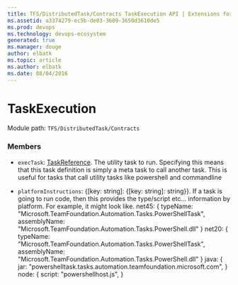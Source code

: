 ```yaml
---
title: TFS/DistributedTask/Contracts TaskExecution API | Extensions for Visual Studio Team Services
ms.assetid: a3374279-ec5b-de03-3609-3650d3610de5
ms.prod: devops
ms.technology: devops-ecosystem
generated: true
ms.manager: douge
author: elbatk
ms.topic: article
ms.author: elbatk
ms.date: 08/04/2016
---
```


# TaskExecution

Module path: `TFS/DistributedTask/Contracts`


### Members

* `execTask`: [TaskReference](../../../TFS/DistributedTask/Contracts/TaskReference.md). The utility task to run.  Specifying this means that this task definition is simply a meta task to call another task. This is useful for tasks that call utility tasks like powershell and commandline

* `platformInstructions`: {[key: string]: {[key: string]: string}}. If a task is going to run code, then this provides the type/script etc... information by platform. For example, it might look like. net45: { typeName: &quot;Microsoft.TeamFoundation.Automation.Tasks.PowerShellTask&quot;, assemblyName: &quot;Microsoft.TeamFoundation.Automation.Tasks.PowerShell.dll&quot; } net20: { typeName: &quot;Microsoft.TeamFoundation.Automation.Tasks.PowerShellTask&quot;, assemblyName: &quot;Microsoft.TeamFoundation.Automation.Tasks.PowerShell.dll&quot; } java: { jar: &quot;powershelltask.tasks.automation.teamfoundation.microsoft.com&quot;, } node: { script: &quot;powershellhost.js&quot;, }

